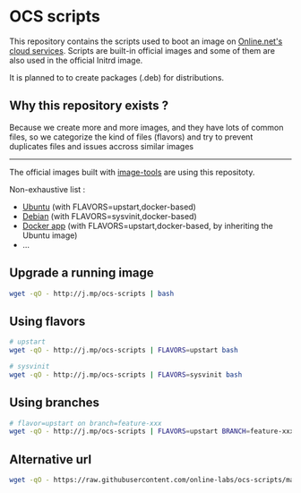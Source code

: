 OCS scripts
===========

This repository contains the scripts used to boot an image on [Online.net's cloud services](http://labs.online.net/).
Scripts are built-in official images and some of them are also used in the official Initrd image.

It is planned to to create packages (.deb) for distributions.

Why this repository exists ?
----------------------------

Because we create more and more images, and they have lots of common files, so we categorize the kind of files (flavors) and try to prevent duplicates files and issues accross similar images

---

The official images built with [image-tools](https://github.com/online-labs/image-tools) are using this repositoty.

Non-exhaustive list :

- [Ubuntu](https://github.com/online-labs/image-ubuntu) (with FLAVORS=upstart,docker-based)
- [Debian](https://github.com/online-labs/image-debian) (with FLAVORS=sysvinit,docker-based)
- [Docker app](https://github.com/online-labs/image-app-docker) (with FLAVORS=upstart,docker-based, by inheriting the Ubuntu image)
- ...

Upgrade a running image
-----------------------

```bash
wget -qO - http://j.mp/ocs-scripts | bash
```

Using flavors
-------------

```bash
# upstart
wget -qO - http://j.mp/ocs-scripts | FLAVORS=upstart bash
```

```bash
# sysvinit
wget -qO - http://j.mp/ocs-scripts | FLAVORS=sysvinit bash
```

Using branches
--------------

```bash
# flavor=upstart on branch=feature-xxx
wget -qO - http://j.mp/ocs-scripts | FLAVORS=upstart BRANCH=feature-xxx bash
```

Alternative url
---------------

```bash
wget -qO - https://raw.githubusercontent.com/online-labs/ocs-scripts/master/upgrade_root.bash | ... bash
```
